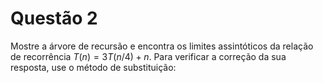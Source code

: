 # **Questão 2**

Mostre a árvore de recursão e encontra os limites assintóticos da relação de recorrência $T(n) = 3T(n/4)+n$. Para verificar a correção da sua resposta, use o método de substituição: